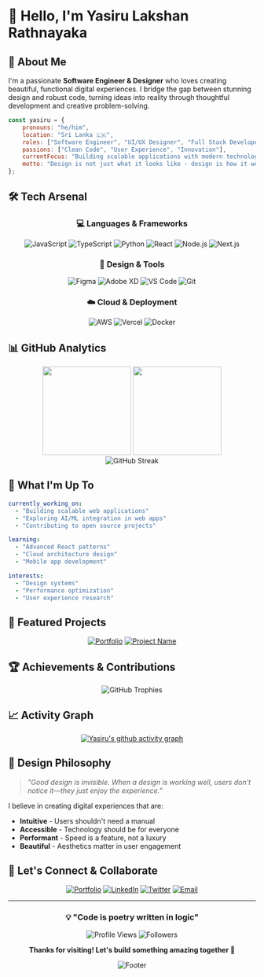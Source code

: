 # 👋 Hello, I'm Yasiru Lakshan Rathnayaka

<div align="center">


</div>

## 🚀 About Me

I'm a passionate **Software Engineer & Designer** who loves creating beautiful, functional digital experiences. I bridge the gap between stunning design and robust code, turning ideas into reality through thoughtful development and creative problem-solving.

```javascript
const yasiru = {
    pronouns: "he/him",
    location: "Sri Lanka 🇱🇰",
    roles: ["Software Engineer", "UI/UX Designer", "Full Stack Developer"],
    passions: ["Clean Code", "User Experience", "Innovation"],
    currentFocus: "Building scalable applications with modern technologies",
    motto: "Design is not just what it looks like - design is how it works"
};
```

## 🛠️ Tech Arsenal

<div align="center">

### 💻 Languages & Frameworks
![JavaScript](https://img.shields.io/badge/JavaScript-F7DF1E?style=for-the-badge&logo=javascript&logoColor=black)
![TypeScript](https://img.shields.io/badge/TypeScript-007ACC?style=for-the-badge&logo=typescript&logoColor=white)
![Python](https://img.shields.io/badge/Python-3776AB?style=for-the-badge&logo=python&logoColor=white)
![React](https://img.shields.io/badge/React-20232A?style=for-the-badge&logo=react&logoColor=61DAFB)
![Node.js](https://img.shields.io/badge/Node.js-43853D?style=for-the-badge&logo=node.js&logoColor=white)
![Next.js](https://img.shields.io/badge/Next.js-000000?style=for-the-badge&logo=next.js&logoColor=white)

### 🎨 Design & Tools
![Figma](https://img.shields.io/badge/Figma-F24E1E?style=for-the-badge&logo=figma&logoColor=white)
![Adobe XD](https://img.shields.io/badge/Adobe%20XD-470137?style=for-the-badge&logo=Adobe%20XD&logoColor=#FF61F6)
![VS Code](https://img.shields.io/badge/VS_Code-0078D4?style=for-the-badge&logo=visual%20studio%20code&logoColor=white)
![Git](https://img.shields.io/badge/Git-F05032?style=for-the-badge&logo=git&logoColor=white)

### ☁️ Cloud & Deployment
![AWS](https://img.shields.io/badge/AWS-232F3E?style=for-the-badge&logo=amazon-aws&logoColor=white)
![Vercel](https://img.shields.io/badge/Vercel-000000?style=for-the-badge&logo=vercel&logoColor=white)
![Docker](https://img.shields.io/badge/Docker-2496ED?style=for-the-badge&logo=docker&logoColor=white)

</div>

## 📊 GitHub Analytics

<div align="center">
  <img height="180em" src="https://github-readme-stats.vercel.app/api?username=yasirulr&show_icons=true&theme=tokyonight&include_all_commits=true&count_private=true"/>
  <img height="180em" src="https://github-readme-stats.vercel.app/api/top-langs/?username=yasirulr&layout=compact&langs_count=7&theme=tokyonight"/>
</div>

<div align="center">
  <img src="https://github-readme-streak-stats.herokuapp.com/?user=yasirulr&theme=tokyonight" alt="GitHub Streak" />
</div>

## 🎯 What I'm Up To

```yaml
currently_working_on:
  - "Building scalable web applications"
  - "Exploring AI/ML integration in web apps"
  - "Contributing to open source projects"

learning:
  - "Advanced React patterns"
  - "Cloud architecture design"
  - "Mobile app development"

interests:
  - "Design systems"
  - "Performance optimization"
  - "User experience research"
```

## 🌟 Featured Projects

<div align="center">

[![Portfolio](https://github-readme-stats.vercel.app/api/pin/?username=yasirulr&repo=portfolio&theme=tokyonight)](https://github.com/yasirulr/portfolio)
[![Project Name](https://github-readme-stats.vercel.app/api/pin/?username=yasirulr&repo=awesome-project&theme=tokyonight)](https://github.com/yasirulr/awesome-project)

</div>

## 🏆 Achievements & Contributions

<div align="center">

![GitHub Trophies](https://github-profile-trophy.vercel.app/?username=yasirulr&theme=tokyonight&no-frame=true&no-bg=false&margin-w=4)

</div>

## 📈 Activity Graph

<div align="center">

[![Yasiru's github activity graph](https://github-readme-activity-graph.vercel.app/graph?username=yasirulr&theme=tokyo-night)](https://github.com/ashutosh00710/github-readme-activity-graph)

</div>

## 🎨 Design Philosophy

> *"Good design is invisible. When a design is working well, users don't notice it—they just enjoy the experience."*

I believe in creating digital experiences that are:
- **Intuitive** - Users shouldn't need a manual
- **Accessible** - Technology should be for everyone  
- **Performant** - Speed is a feature, not a luxury
- **Beautiful** - Aesthetics matter in user engagement

## 🤝 Let's Connect & Collaborate

<div align="center">

[![Portfolio](https://img.shields.io/badge/Portfolio-FF5722?style=for-the-badge&logo=google-chrome&logoColor=white)](https://yasirulr.me)
[![LinkedIn](https://img.shields.io/badge/LinkedIn-0077B5?style=for-the-badge&logo=linkedin&logoColor=white)](https://linkedin.com/in/yasirulr)
[![Twitter](https://img.shields.io/badge/Twitter-1DA1F2?style=for-the-badge&logo=twitter&logoColor=white)](https://twitter.com/yasirulr)
[![Email](https://img.shields.io/badge/Email-D14836?style=for-the-badge&logo=gmail&logoColor=white)](rathnayakayasirulakshan@gmail.com)

</div>

---

<div align="center">

### 💡 "Code is poetry written in logic"

![Profile Views](https://komarev.com/ghpvc/?username=yasirulr&color=blueviolet&style=for-the-badge)
![Followers](https://img.shields.io/github/followers/yasirulr?color=blue&style=for-the-badge)

**Thanks for visiting! Let's build something amazing together 🚀**

</div>

<div align="center">

![Footer](https://capsule-render.vercel.app/api?type=waving&color=gradient&customColorList=6,11,20&height=100&section=footer)

</div>
